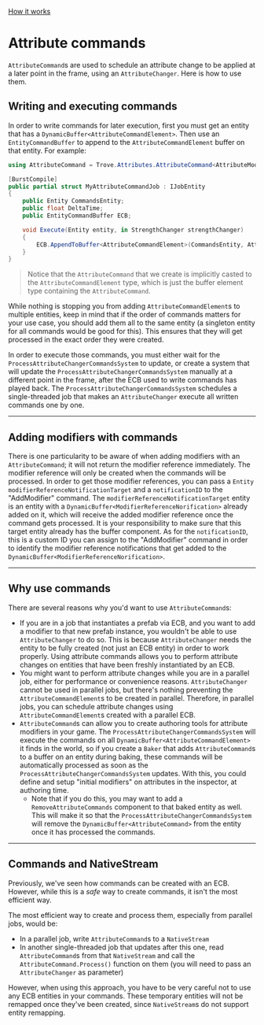 
[How it works](./how-it-works.md)

# Attribute commands

`AttributeCommand`s are used to schedule an attribute change to be applied at a later point in the frame, using an `AttributeChanger`. Here is how to use them.

## Writing and executing commands

In order to write commands for later execution, first you must get an entity that has a `DynamicBuffer<AttributeCommandElement>`. Then use an `EntityCommandBuffer` to append to the `AttributeCommandElement` buffer on that entity. For example:

```cs
using AttributeCommand = Trove.Attributes.AttributeCommand<AttributeModifier, AttributeModifierStack, AttributeGetterSetter>;

[BurstCompile]
public partial struct MyAttributeCommandJob : IJobEntity
{
    public Entity CommandsEntity;
    public float DeltaTime;
    public EntityCommandBuffer ECB;

    void Execute(Entity entity, in StrengthChanger strengthChanger)
    {
        ECB.AppendToBuffer<AttributeCommandElement>(CommandsEntity, AttributeCommand.Create_AddBaseValue(new AttributeReference(entity, (int)AttributeType.Strength), strengthChanger.ChangeRate * DeltaTime));
    }
}
```

>Notice that the `AttributeCommand` that we create is implicitly casted to the `AttributeCommandElement` type, which is just the buffer element type containing the `AttributeCommand`. 

While nothing is stopping you from adding `AttributeCommandElement`s to multiple entities, keep in mind that if the order of commands matters for your use case, you should add them all to the same entity (a singleton entity for all commands would be good for this). This ensures that they will get processed in the exact order they were created.

In order to execute those commands, you must either wait for the `ProcessAttributeChangerCommandsSystem` to update, or create a system that will update the `ProcessAttributeChangerCommandsSystem` manually at a different point in the frame, after the ECB used to write commands has played back. The `ProcessAttributeChangerCommandsSystem` schedules a single-threaded job that makes an `AttributeChanger` execute all written commands one by one.

--------------------------------------

## Adding modifiers with commands

There is one particularity to be aware of when adding modifiers with an `AttributeCommand`; it will not return the modifier reference immediately. The modifier reference will only be created when the commands will be processed. In order to get those modifier references, you can pass a `Entity modifierReferenceNotificationTarget` and a `notificationID` to the "AddModifier" command. The `modifierReferenceNotificationTarget` entity is an entity with a `DynamicBuffer<ModifierReferenceNorification>` already added on it, which will receive the added modifier reference once the command gets processed. It is your responsibility to make sure that this target entity already has the buffer component. As for the `notificationID`, this is a custom ID you can assign to the "AddModifier" command in order to identify the modifier reference notifications that get added to the `DynamicBuffer<ModifierReferenceNorification>`.

--------------------------------------

## Why use commands

There are several reasons why you'd want to use `AttributeCommand`s:
* If you are in a job that instantiates a prefab via ECB, and you want to add a modifier to that new prefab instance, you wouldn't be able to use `AttributeChanger` to do so. This is because `AttributeChanger` needs the entity to be fully created (not just an ECB entity) in order to work properly. Using attribute commands allows you to perform attribute changes on entities that have been freshly instantiated by an ECB.
* You might want to perform attribute changes while you are in a parallel job, either for performance or convenience reasons. `AttributeChanger` cannot be used in parallel jobs, but there's nothing preventing the `AttributeCommandElement`s to be created in parallel. Therefore, in parallel jobs, you can schedule attribute changes using `AttributeCommandElement`s created with a parallel ECB.
* `AttributeCommand`s can allow you to create authoring tools for attribute modifiers in your game. The `ProcessAttributeChangerCommandsSystem` will execute the commands on all `DynamicBuffer<AttributeCommandElement>` it finds in the world, so if you create a `Baker` that adds `AttributeCommand`s to a buffer on an entity during baking, these commands will be automatically processed as soon as the `ProcessAttributeChangerCommandsSystem` updates. With this, you could define and setup "initial modifiers" on attributes in the inspector, at authoring time. 
    * Note that if you do this, you may want to add a `RemoveAttributeCommands` component to that baked entity as well. This will make it so that the `ProcessAttributeChangerCommandsSystem` will remove the `DynamicBuffer<AttributeCommand>` from the entity once it has processed the commands.

--------------------------------------

## Commands and NativeStream

Previously, we've seen how commands can be created with an ECB. However, while this is a *safe* way to create commands, it isn't the most efficient way.

The most efficient way to create and process them, especially from parallel jobs, would be:
* In a parallel job, write `AttributeCommand`s to a `NativeStream`
* In another single-threaded job that updates after this one, read `AttributeCommand`s from that `NativeStream` and call the `AttributeCommand.Process()` function on them (you will need to pass an `AttributeChanger` as parameter)

However, when using this approach, you have to be very careful not to use any ECB entities in your commands. These temporary entities will not be remapped once they've been created, since `NativeStream`s do not support entity remapping.
